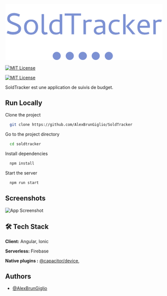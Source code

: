 
![Logo](https://raw.githubusercontent.com/AlexBrunGiglio/SoldTracker/a86d0af591fa81ba3d3de63dff5e3360f2c52fed/src/assets/icon/logo.svg)

[![MIT License](https://img.shields.io/badge/version-v.1.0.1-blue)]()

[![MIT License](https://img.shields.io/badge/Ionic-6.18.0-%231b6dff)](https://ionicframework.com/docs/)

SoldTracker est une application de suivis de budget.



## Run Locally

Clone the project

```bash
  git clone https://github.com/AlexBrunGiglio/SoldTracker
```

Go to the project directory

```bash
  cd soldtracker
```

Install dependencies

```bash
  npm install
```

Start the server

```bash
  npm run start
```


## Screenshots

![App Screenshot](https://via.placeholder.com/468x300?text=App+Screenshot+Here)



## 🛠 Tech Stack

**Client:** Angular, Ionic

**Serverless:** Firebase

**Native plugins :** [@capacitor/device](https://capacitorjs.com/docs/apis/device), 


## Authors

- [@AlexBrunGiglio](https://github.com/AlexBrunGiglio)

